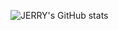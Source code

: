 ![JERRY's GitHub stats](https://github-readme-stats.vercel.app/api?username=JerryIs-strong&show_icons=true)
